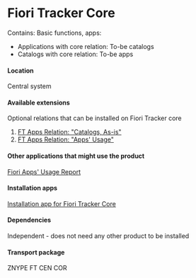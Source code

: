 # Fiori Tracker Core
Contains:
Basic functions, apps: 
  - Applications with core relation: To-be catalogs
  - Catalogs with core relation: To-be apps

#### Location
Central system

#### Available extensions
Optional relations that can be installed on Fiori Tracker core
1. [FT Apps Relation: "Catalogs, As-is"](ft-apps-rel-catalogs-asis.md)
2. [FT Apps Relation: "Apps' Usage"](ft-rel-appsusage.md)

#### Other applications that might use the product
[Fiori Apps' Usage Report](fa.md)

#### Installation apps
[Installation app for Fiori Tracker Core](in-ft-core.md)

#### Dependencies
Independent - does not need any other product to be installed

#### Transport package
ZNYPE FT CEN COR